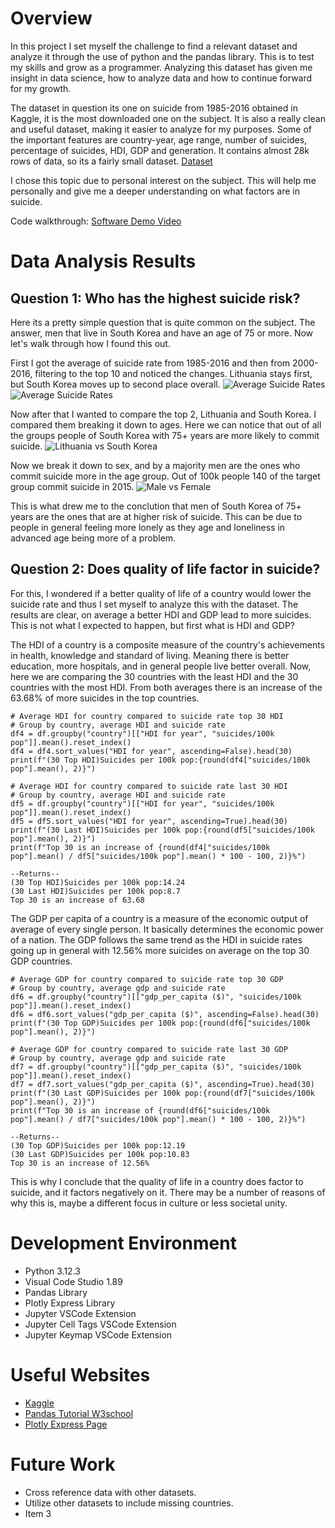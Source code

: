 # Overview

In this project I set myself the challenge to find a relevant dataset and analyze it through the use of python and the pandas library. This is to test my skills and grow as a programmer. Analyzing this dataset has given me insight in data science, how to analyze data and how to continue forward for my growth.

The dataset in question its one on suicide from 1985-2016 obtained in Kaggle, it is the most downloaded one on the subject. It is also a really clean and useful dataset, making it easier to analyze for my purposes. Some of the important features are country-year, age range, number of suicides, percentage of suicides, HDI, GDP and generation. It contains almost 28k rows of data, so its a fairly small dataset.
[Dataset](https://www.kaggle.com/datasets/russellyates88/suicide-rates-overview-1985-to-2016)

I chose this topic due to personal interest on the subject. This will help me personally and give me a deeper understanding on what factors are in suicide.

Code walkthrough:
[Software Demo Video](http://youtube.link.goes.here)

# Data Analysis Results

## Question 1: Who has the highest suicide risk?
Here its a pretty simple question that is quite common on the subject. The answer, men that live in South Korea and have an age of 75 or more. Now let's walk through how I found this out.

First I got the average of suicide rate from 1985-2016 and then from 2000-2016, filtering to the top 10 and noticed the changes. Lithuania stays first, but South Korea moves up to second place overall.
![Average Suicide Rates](./assets/chart1.png)
![Average Suicide Rates](./assets/chart2.png)

Now after that I wanted to compare the top 2, Lithuania and South Korea. I compared them breaking it down to ages. Here we can notice that out of all the groups people of South Korea with 75+ years are more likely to commit suicide.
![Lithuania vs South Korea](./assets/chart3.png)

Now we break it down to sex, and by a majority men are the ones who commit suicide more in the age group. Out of 100k people 140 of the target group commit suicide in 2015.
![Male vs Female](./assets/chart4.png)

This is what drew me to the conclution that men of South Korea of 75+ years are the ones that are at higher risk of suicide. This can be due to people in general feeling more lonely as they age and loneliness in advanced age being more of a problem.

## Question 2: Does quality of life factor in suicide?
For this, I wondered if a better quality of life of a country would lower the suicide rate and thus I set myself to analyze this with the dataset. The results are clear, on average a better HDI and GDP lead to more suicides. This is not what I expected to happen, but first what is HDI and GDP?

The HDI of a country is a composite measure of the country's achievements in health, knowledge and standard of living. Meaning there is better education, more hospitals, and in general people live better overall. Now, here we are comparing the 30 countries with the least HDI and the 30 countries with the most HDI. From both averages there is an increase of the 63.68% of more suicides in the top countries.
```
# Average HDI for country compared to suicide rate top 30 HDI
# Group by country, average HDI and suicide rate
df4 = df.groupby("country")[["HDI for year", "suicides/100k pop"]].mean().reset_index()
df4 = df4.sort_values("HDI for year", ascending=False).head(30)
print(f"(30 Top HDI)Suicides per 100k pop:{round(df4["suicides/100k pop"].mean(), 2)}")

# Average HDI for country compared to suicide rate last 30 HDI
# Group by country, average HDI and suicide rate
df5 = df.groupby("country")[["HDI for year", "suicides/100k pop"]].mean().reset_index()
df5 = df5.sort_values("HDI for year", ascending=True).head(30)
print(f"(30 Last HDI)Suicides per 100k pop:{round(df5["suicides/100k pop"].mean(), 2)}")
print(f"Top 30 is an increase of {round(df4["suicides/100k pop"].mean() / df5["suicides/100k pop"].mean() * 100 - 100, 2)}%")
```
```
--Returns--
(30 Top HDI)Suicides per 100k pop:14.24
(30 Last HDI)Suicides per 100k pop:8.7
Top 30 is an increase of 63.68
```

The GDP per capita of a country is a measure of the economic output of average of every single person. It basically determines the economic power of a nation. The GDP follows the same trend as the HDI in suicide rates going up in general with 12.56% more suicides on average on the top 30 GDP countries.
```
# Average GDP for country compared to suicide rate top 30 GDP
# Group by country, average gdp and suicide rate
df6 = df.groupby("country")[["gdp_per_capita ($)", "suicides/100k pop"]].mean().reset_index()
df6 = df6.sort_values("gdp_per_capita ($)", ascending=False).head(30)
print(f"(30 Top GDP)Suicides per 100k pop:{round(df6["suicides/100k pop"].mean(), 2)}")

# Average GDP for country compared to suicide rate last 30 GDP
# Group by country, average gdp and suicide rate
df7 = df.groupby("country")[["gdp_per_capita ($)", "suicides/100k pop"]].mean().reset_index()
df7 = df7.sort_values("gdp_per_capita ($)", ascending=True).head(30)
print(f"(30 Last GDP)Suicides per 100k pop:{round(df7["suicides/100k pop"].mean(), 2)}")
print(f"Top 30 is an increase of {round(df6["suicides/100k pop"].mean() / df7["suicides/100k pop"].mean() * 100 - 100, 2)}%")
```
```
--Returns--
(30 Top GDP)Suicides per 100k pop:12.19
(30 Last GDP)Suicides per 100k pop:10.83
Top 30 is an increase of 12.56%
```

This is why I conclude that the quality of life in a country does factor to suicide, and it factors negatively on it. There may be a number of reasons of why this is, maybe a different focus in culture or less societal unity.

# Development Environment

* Python 3.12.3
* Visual Code Studio 1.89
* Pandas Library
* Plotly Express Library
* Jupyter VSCode Extension
* Jupyter Cell Tags VSCode Extension
* Jupyter Keymap VSCode Extension

# Useful Websites

* [Kaggle](https://www.kaggle.com/datasets/russellyates88/suicide-rates-overview-1985-to-2016)
* [Pandas Tutorial W3school](https://www.w3schools.com/python/pandas/default.asp)
* [Plotly Express Page](https://plotly.com/python/plotly-express/)

# Future Work

* Cross reference data with other datasets.
* Utilize other datasets to include missing countries.
* Item 3